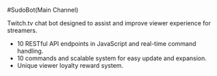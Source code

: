 #SudoBot(Main Channel)

Twitch.tv chat bot designed to assist and improve viewer experience for streamers.
  * 10 RESTful API endpoints in JavaScript and real-time command handling.
  * 10 commands and scalable system for easy update and expansion.
  * Unique viewer loyalty reward system.
